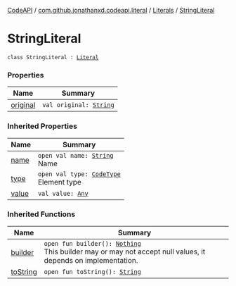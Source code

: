 [CodeAPI](../../../index.md) / [com.github.jonathanxd.codeapi.literal](../../index.md) / [Literals](../index.md) / [StringLiteral](.)

# StringLiteral

`class StringLiteral : `[`Literal`](../../-literal/index.md)

### Properties

| Name | Summary |
|---|---|
| [original](original.md) | `val original: `[`String`](https://kotlinlang.org/api/latest/jvm/stdlib/kotlin/-string/index.html) |

### Inherited Properties

| Name | Summary |
|---|---|
| [name](../../-literal/name.md) | `open val name: `[`String`](https://kotlinlang.org/api/latest/jvm/stdlib/kotlin/-string/index.html)<br>Name |
| [type](../../-literal/type.md) | `open val type: `[`CodeType`](../../../com.github.jonathanxd.codeapi.type/-code-type/index.md)<br>Element type |
| [value](../../-literal/value.md) | `val value: `[`Any`](https://kotlinlang.org/api/latest/jvm/stdlib/kotlin/-any/index.html) |

### Inherited Functions

| Name | Summary |
|---|---|
| [builder](../../-literal/builder.md) | `open fun builder(): `[`Nothing`](https://kotlinlang.org/api/latest/jvm/stdlib/kotlin/-nothing/index.html)<br>This builder may or may not accept null values, it depends on implementation. |
| [toString](../../-literal/to-string.md) | `open fun toString(): `[`String`](https://kotlinlang.org/api/latest/jvm/stdlib/kotlin/-string/index.html) |
